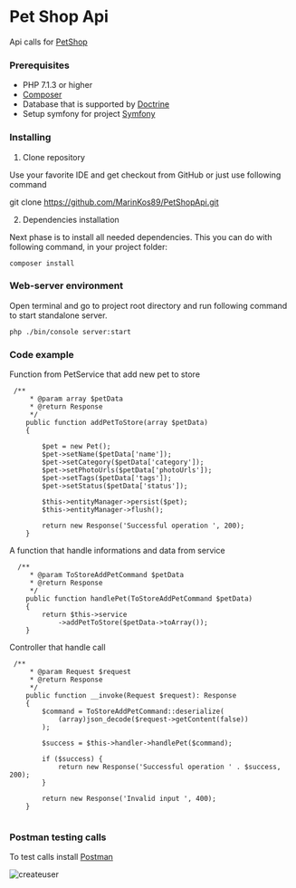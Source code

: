 # Pet Shop Api
Api calls for [PetShop](http://petstore.swagger.io/#/)

### Prerequisites
* PHP 7.1.3 or higher
* [Composer](https://getcomposer.org/)
* Database that is supported by [Doctrine](http://www.doctrine-project.org/)
* Setup symfony for project [Symfony](https://symfony.com/doc/current/setup.html)

### Installing

1. Clone repository

Use your favorite IDE and get checkout from GitHub or just use following command

git clone https://github.com/MarinKos89/PetShopApi.git

2. Dependencies installation

Next phase is to install all needed dependencies. This you can do with following
command, in your project folder:

```open terminal in PhpStorm
composer install
```

### Web-server environment

Open terminal and go to project root directory and run following command to
start standalone server.
```
php ./bin/console server:start
```


### Code example 

Function from PetService that add new pet to store

```
 /**
     * @param array $petData
     * @return Response
     */
    public function addPetToStore(array $petData)
    {

        $pet = new Pet();
        $pet->setName($petData['name']);
        $pet->setCategory($petData['category']);
        $pet->setPhotoUrls($petData['photoUrls']);
        $pet->setTags($petData['tags']);
        $pet->setStatus($petData['status']);

        $this->entityManager->persist($pet);
        $this->entityManager->flush();

        return new Response('Successful operation ', 200);
    }

```
A function that handle informations and data from service
```
  /**
     * @param ToStoreAddPetCommand $petData
     * @return Response
     */
    public function handlePet(ToStoreAddPetCommand $petData)
    {
        return $this->service
            ->addPetToStore($petData->toArray());
    }
```
Controller that handle call
    
```
 /**
     * @param Request $request
     * @return Response
     */
    public function __invoke(Request $request): Response
    {
        $command = ToStoreAddPetCommand::deserialize(
            (array)json_decode($request->getContent(false))
        );

        $success = $this->handler->handlePet($command);

        if ($success) {
            return new Response('Successful operation ' . $success, 200);
        }

        return new Response('Invalid input ', 400);
    }
    
```
### Postman testing calls

To test calls install [Postman](https://www.getpostman.com/docs/v6/postman/launching_postman/installation_and_updates)

![createuser](https://user-images.githubusercontent.com/26500980/39410916-f41cc9f4-4bff-11e8-88e8-23f3b1b1cb97.PNG)






